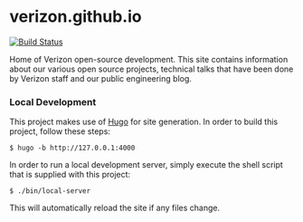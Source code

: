 # verizon.github.io

[![Build Status](https://travis-ci.org/Verizon/verizon.github.io.svg?branch=hugo)](https://travis-ci.org/Verizon/verizon.github.io)

Home of Verizon open-source development. This site contains information about our various open source projects, technical talks that have been done by Verizon staff and our public engineering blog.

### Local Development

This project makes use of [Hugo](https://gohugo.io/) for site generation. In order to build this project, follow these steps:

```
$ hugo -b http://127.0.0.1:4000
```

In order to run a local development server, simply execute the shell script that is supplied with this project:

```
$ ./bin/local-server
```

This will automatically reload the site if any files change.
